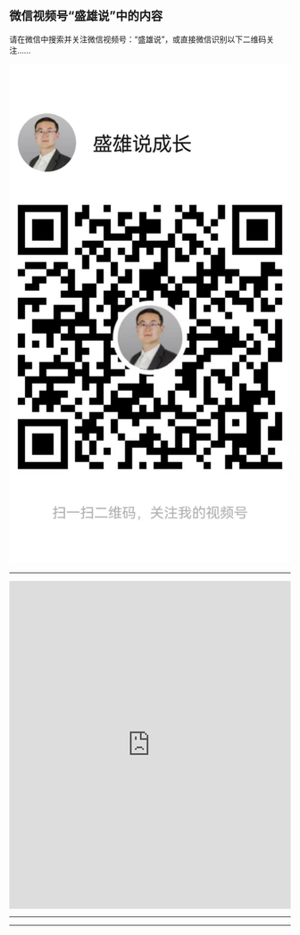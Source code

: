 ## 微信视频号“盛雄说”中的内容

请在微信中搜索并关注微信视频号：“盛雄说”，或直接微信识别以下二维码关注……

![](wxvideo.jpg)


-----


<div style="width:100%;height:0px;position:relative;padding-bottom:116.694%;"><iframe src="https://streamable.com/rmuy71" frameborder="0" width="100%" height="100%" allowfullscreen style="width:100%;height:100%;position:absolute;left:0px;top:0px;overflow:hidden;"></iframe></div>

-----



-----

